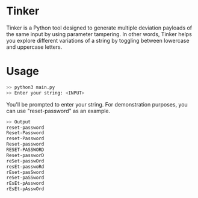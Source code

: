 # Tinker
Tinker is a Python tool designed to generate multiple deviation payloads of the same input by using parameter tampering. In other words, Tinker helps you explore different variations of a string by toggling between lowercase and uppercase letters.

# Usage
```bash
>> python3 main.py
>> Enter your string: <INPUT>
```
You'll be prompted to enter your string. For demonstration purposes, you can use "reset-password" as an example.

```bash
>> Output
reset-password
Reset-Password
reset-Password
Reset-password
RESET-PASSWORD
Reset-passworD
reSet-passwOrd
resEt-passwoRd
rEset-pasSword
reSet-paSSword
rEsEt-pAssword
rEsEt-pAsswOrd
```


